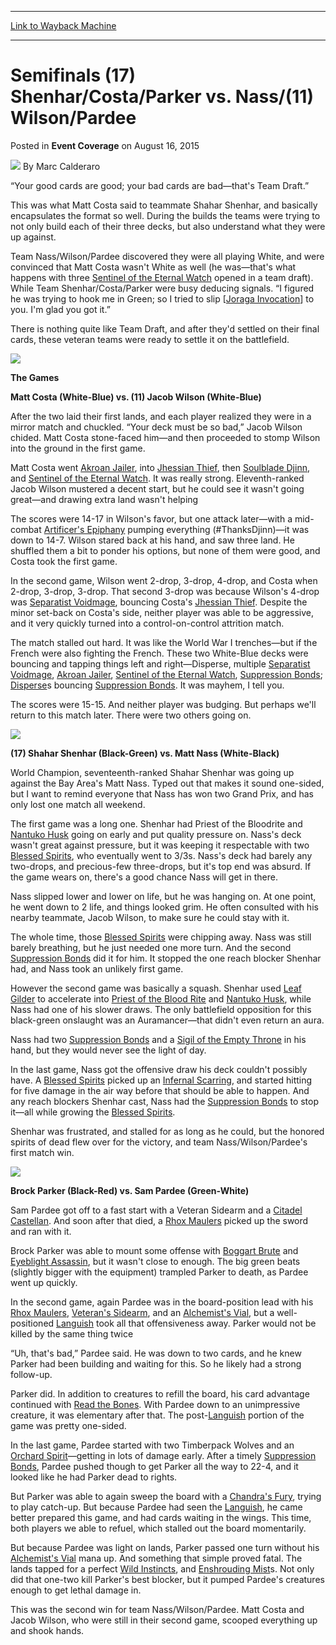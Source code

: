 
---
[Link to Wayback Machine](https://web.archive.org/web/20151020024431/http://magic.wizards.com/en/events/coverage/gpdet15/semifinalsshenhar-costa-parker-vs-nass-wilson-pardee-2015-08-16)

[_metadata_:author]:- "Marc Calderaro"
[_metadata_:description]:- "“Your good cards are good; your bad cards are bad—that's Team Draft.” This was what Matt Costa said to teammate Shahar Shenhar, and basically encapsulates the format so well. During the builds the teams were trying to not only build each of their three decks, but also understand what they were up against."
[_metadata_:generator]:- "Drupal 7 (http://drupal.org)"
[_metadata_:node]:- "522766"
[_metadata_:publish_date]:- "2015-08-16"
[_metadata_:source]:- "div-main-content"
[_metadata_:title]:- "Semifinals (17) Shenhar/Costa/Parker vs. Nass/(11) Wilson/Pardee"
[_metadata_:wayback_capture_timestamp]:- "2015-10-20 02:44:31"
[_metadata_:wayback_raw_url]:- "https://web.archive.org/web/20151020024431id_/http://magic.wizards.com/en/events/coverage/gpdet15/semifinalsshenhar-costa-parker-vs-nass-wilson-pardee-2015-08-16"
[_metadata_:wayback_url]:- "http://magic.wizards.com/en/events/coverage/gpdet15/semifinalsshenhar-costa-parker-vs-nass-wilson-pardee-2015-08-16"
---


Semifinals (17) Shenhar/Costa/Parker vs. Nass/(11) Wilson/Pardee
================================================================



 Posted in **Event Coverage**
 on August 16, 2015 






![](https://media.magic.wizards.com/styles/auth_small/public/images/person/calderaro.jpg)
By Marc Calderaro










“Your good cards are good; your bad cards are bad—that's Team Draft.”


This was what Matt Costa said to teammate Shahar Shenhar, and basically encapsulates the format so well. During the builds the teams were trying to not only build each of their three decks, but also understand what they were up against.


Team Nass/Wilson/Pardee discovered they were all playing White, and were convinced that Matt Costa wasn't White as well (he was—that's what happens with three [Sentinel of the Eternal Watch](http://gatherer.wizards.com/Pages/Card/Details.aspx?name=Sentinel+of+the+Eternal+Watch) opened in a team draft). While Team Shenhar/Costa/Parker were busy deducing signals. “I figured he was trying to hook me in Green; so I tried to slip [[Joraga Invocation](http://gatherer.wizards.com/Pages/Card/Details.aspx?name=Joraga+Invocation)] to you. I'm glad you got it.”


There is nothing quite like Team Draft, and after they'd settled on their final cards, these veteran teams were ready to settle it on the battlefield.


![](https://media.wizards.com/2015/events/gpdet15/GPD-SF-Nass,-Wilson,-Pardee.jpg)


**The Games**


**Matt Costa (White-Blue) vs. (11) Jacob Wilson (White-Blue)**


After the two laid their first lands, and each player realized they were in a mirror match and chuckled. “Your deck must be so bad,” Jacob Wilson chided. Matt Costa stone-faced him—and then proceeded to stomp Wilson into the ground in the first game.


Matt Costa went [Akroan Jailer](http://gatherer.wizards.com/Pages/Card/Details.aspx?name=Akroan+Jailer), into [Jhessian Thief](http://gatherer.wizards.com/Pages/Card/Details.aspx?name=Jhessian+Thief), then [Soulblade Djinn](http://gatherer.wizards.com/Pages/Card/Details.aspx?name=Soulblade+Djinn), and [Sentinel of the Eternal Watch](http://gatherer.wizards.com/Pages/Card/Details.aspx?name=Sentinel+of+the+Eternal+Watch). It was really strong. Eleventh-ranked Jacob Wilson mustered a decent start, but he could see it wasn't going great—and drawing extra land wasn't helping


The scores were 14-17 in Wilson's favor, but one attack later—with a mid-combat [Artificer's Epiphany](http://gatherer.wizards.com/Pages/Card/Details.aspx?name=Artificer%27s+Epiphany) pumping everything (#ThanksDjinn)—it was down to 14-7. Wilson stared back at his hand, and saw three land. He shuffled them a bit to ponder his options, but none of them were good, and Costa took the first game.


In the second game, Wilson went 2-drop, 3-drop, 4-drop, and Costa when 2-drop, 3-drop, 3-drop. That second 3-drop was because Wilson's 4-drop was [Separatist Voidmage](http://gatherer.wizards.com/Pages/Card/Details.aspx?name=Separatist+Voidmage), bouncing Costa's [Jhessian Thief](http://gatherer.wizards.com/Pages/Card/Details.aspx?name=Jhessian+Thief). Despite the minor set-back on Costa's side, neither player was able to be aggressive, and it very quickly turned into a control-on-control attrition match.


The match stalled out hard. It was like the World War I trenches—but if the French were also fighting the French. These two White-Blue decks were bouncing and tapping things left and right—Disperse, multiple [Separatist Voidmage](http://gatherer.wizards.com/Pages/Card/Details.aspx?name=Separatist+Voidmage), [Akroan Jailer](http://gatherer.wizards.com/Pages/Card/Details.aspx?name=Akroan+Jailer), [Sentinel of the Eternal Watch](http://gatherer.wizards.com/Pages/Card/Details.aspx?name=Sentinel+of+the+Eternal+Watch), [Suppression Bonds](http://gatherer.wizards.com/Pages/Card/Details.aspx?name=Suppression+Bonds); [Disperse](http://gatherer.wizards.com/Pages/Card/Details.aspx?name=Disperse)s bouncing [Suppression Bonds](http://gatherer.wizards.com/Pages/Card/Details.aspx?name=Suppression+Bonds). It was mayhem, I tell you.


The scores were 15-15. And neither player was budging. But perhaps we'll return to this match later. There were two others going on.


![](https://media.wizards.com/2015/events/gpdet15/GPD-SF-Parker,-Costa,-Shenhar.jpg)


**(17) Shahar Shenhar (Black-Green) vs. Matt Nass (White-Black)**


World Champion, seventeenth-ranked Shahar Shenhar was going up against the Bay Area's Matt Nass. Typed out that makes it sound one-sided, but I want to remind everyone that Nass has won two Grand Prix, and has only lost one match all weekend.


The first game was a long one. Shenhar had Priest of the Bloodrite and [Nantuko Husk](http://gatherer.wizards.com/Pages/Card/Details.aspx?name=Nantuko+Husk) going on early and put quality pressure on. Nass's deck wasn't great against pressure, but it was keeping it respectable with two [Blessed Spirits](http://gatherer.wizards.com/Pages/Card/Details.aspx?name=Blessed+Spirits), who eventually went to 3/3s. Nass's deck had barely any two-drops, and precious-few three-drops, but it's top end was absurd. If the game wears on, there's a good chance Nass will get in there.


Nass slipped lower and lower on life, but he was hanging on. At one point, he went down to 2 life, and things looked grim. He often consulted with his nearby teammate, Jacob Wilson, to make sure he could stay with it.


The whole time, those [Blessed Spirits](http://gatherer.wizards.com/Pages/Card/Details.aspx?name=Blessed+Spirits) were chipping away. Nass was still barely breathing, but he just needed one more turn. And the second [Suppression Bonds](http://gatherer.wizards.com/Pages/Card/Details.aspx?name=Suppression+Bonds) did it for him. It stopped the one reach blocker Shenhar had, and Nass took an unlikely first game.


However the second game was basically a squash. Shenhar used [Leaf Gilder](http://gatherer.wizards.com/Pages/Card/Details.aspx?name=Leaf+Gilder) to accelerate into [Priest of the Blood Rite](http://gatherer.wizards.com/Pages/Card/Details.aspx?name=Priest+of+the+Blood+Rite) and [Nantuko Husk](http://gatherer.wizards.com/Pages/Card/Details.aspx?name=Nantuko+Husk), while Nass had one of his slower draws. The only battlefield opposition for this black-green onslaught was an Auramancer—that didn't even return an aura.


Nass had two [Suppression Bonds](http://gatherer.wizards.com/Pages/Card/Details.aspx?name=Suppression+Bonds) and a [Sigil of the Empty Throne](http://gatherer.wizards.com/Pages/Card/Details.aspx?name=Sigil+of+the+Empty+Throne) in his hand, but they would never see the light of day.


In the last game, Nass got the offensive draw his deck couldn't possibly have. A [Blessed Spirits](http://gatherer.wizards.com/Pages/Card/Details.aspx?name=Blessed+Spirits) picked up an [Infernal Scarring](http://gatherer.wizards.com/Pages/Card/Details.aspx?name=Infernal+Scarring), and started hitting for five damage in the air way before that should be able to happen. And any reach blockers Shenhar cast, Nass had the [Suppression Bonds](http://gatherer.wizards.com/Pages/Card/Details.aspx?name=Suppression+Bonds) to stop it—all while growing the [Blessed Spirits](http://gatherer.wizards.com/Pages/Card/Details.aspx?name=Blessed+Spirits).


Shenhar was frustrated, and stalled for as long as he could, but the honored spirits of dead flew over for the victory, and team Nass/Wilson/Pardee's first match win.


![](https://media.wizards.com/2015/events/gpdet15/GPD-SF-Shenhar-vs.-Nass,-etc.jpg)


**Brock Parker (Black-Red) vs. Sam Pardee (Green-White)**


Sam Pardee got off to a fast start with a Veteran Sidearm and a [Citadel Castellan](http://gatherer.wizards.com/Pages/Card/Details.aspx?name=Citadel+Castellan). And soon after that died, a [Rhox Maulers](http://gatherer.wizards.com/Pages/Card/Details.aspx?name=Rhox+Maulers) picked up the sword and ran with it.


Brock Parker was able to mount some offense with [Boggart Brute](http://gatherer.wizards.com/Pages/Card/Details.aspx?name=Boggart+Brute) and [Eyeblight Assassin](http://gatherer.wizards.com/Pages/Card/Details.aspx?name=Eyeblight+Assassin), but it wasn't close to enough. The big green beats (slightly bigger with the equipment) trampled Parker to death, as Pardee went up quickly.


In the second game, again Pardee was in the board-position lead with his [Rhox Maulers](http://gatherer.wizards.com/Pages/Card/Details.aspx?name=Rhox+Maulers), [Veteran's Sidearm](http://gatherer.wizards.com/Pages/Card/Details.aspx?name=Veteran%27s+Sidearm), and an [Alchemist's Vial](http://gatherer.wizards.com/Pages/Card/Details.aspx?name=Alchemist%27s+Vial), but a well-positioned [Languish](http://gatherer.wizards.com/Pages/Card/Details.aspx?name=Languish) took all that offensiveness away. Parker would not be killed by the same thing twice


“Uh, that's bad,” Pardee said. He was down to two cards, and he knew Parker had been building and waiting for this. So he likely had a strong follow-up.


Parker did. In addition to creatures to refill the board, his card advantage continued with [Read the Bones](http://gatherer.wizards.com/Pages/Card/Details.aspx?name=Read+the+Bones). With Pardee down to an unimpressive creature, it was elementary after that. The post-[Languish](http://gatherer.wizards.com/Pages/Card/Details.aspx?name=Languish) portion of the game was pretty one-sided.


In the last game, Pardee started with two Timberpack Wolves and an [Orchard Spirit](http://gatherer.wizards.com/Pages/Card/Details.aspx?name=Orchard+Spirit)—getting in lots of damage early. After a timely [Suppression Bonds](http://gatherer.wizards.com/Pages/Card/Details.aspx?name=Suppression+Bonds), Pardee pushed though to get Parker all the way to 22-4, and it looked like he had Parker dead to rights.


But Parker was able to again sweep the board with a [Chandra's Fury](http://gatherer.wizards.com/Pages/Card/Details.aspx?name=Chandra%27s+Fury), trying to play catch-up. But because Pardee had seen the [Languish](http://gatherer.wizards.com/Pages/Card/Details.aspx?name=Languish), he came better prepared this game, and had cards waiting in the wings. This time, both players we able to refuel, which stalled out the board momentarily.


But because Pardee was light on lands, Parker passed one turn without his [Alchemist's Vial](http://gatherer.wizards.com/Pages/Card/Details.aspx?name=Alchemist%27s+Vial) mana up. And something that simple proved fatal. The lands tapped for a perfect [Wild Instincts](http://gatherer.wizards.com/Pages/Card/Details.aspx?name=Wild+Instincts), and [Enshrouding Mist](http://gatherer.wizards.com/Pages/Card/Details.aspx?name=Enshrouding+Mist)s. Not only did that one-two kill Parker's best blocker, but it pumped Pardee's creatures enough to get lethal damage in.


This was the second win for team Nass/Wilson/Pardee. Matt Costa and Jacob Wilson, who were still in their second game, scooped everything up and shook hands.







